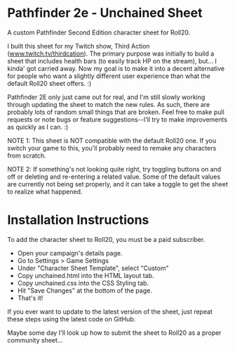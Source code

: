 # Pathfinder 2e - Unchained Sheet
A custom Pathfinder Second Edition character sheet for Roll20.

I built this sheet for my Twitch show, Third Action (www.twitch.tv/thirdcation). The primary purpose was initially to build a sheet that includes health bars (to easily track HP on the stream), but... I kinda' got carried away. Now my goal is to make it into a decent alternative for people who want a slightly different user experience than what the default Roll20 sheet offers. :)

Pathfinder 2E only just came out for real, and I'm still slowly working through updating the sheet to match the new rules. As such, there are probably lots of random small things that are broken. Feel free to make pull requests or note bugs or feature suggestions--I'll try to make improvements as quickly as I can. :)

NOTE 1: This sheet is NOT compatible with the default Roll20 one. If you switch your game to this, you'll probably need to remake any characters from scratch.

NOTE 2: If something's not looking quite right, try toggling buttons on and off or deleting and re-entering a related value. Some of the default values are currently not being set properly, and it can take a toggle to get the sheet to realize what happened.

# Installation Instructions

To add the character sheet to Roll20, you must be a paid subscriber.

* Open your campaign's details page.
* Go to Settings > Game Settings
* Under "Character Sheet Template", select "Custom"
* Copy unchained.html into the HTML layout tab.
* Copy unchained.css into the CSS Styling tab.
* Hit "Save Changes" at the bottom of the page.
* That's it!

If you ever want to update to the latest version of the sheet, just repeat these steps using the latest code on GitHub.

Maybe some day I'll look up how to submit the sheet to Roll20 as a proper community sheet...
